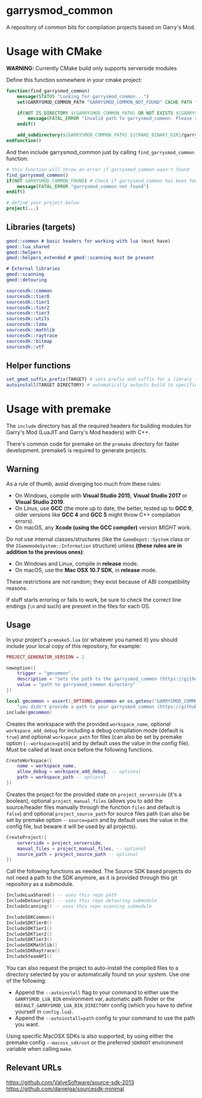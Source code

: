 # garrysmod\_common

A repository of common bits for compilation projects based on Garry's Mod.

# Usage with CMake
**WARNING:** Currently CMake build only supports serverside modules

Define this function somewhere in your cmake project:
```cmake
function(find_garrysmod_common)
    message(STATUS "Looking for garrysmod_common...")
    set(GARRYSMOD_COMMON_PATH "GARRYSMOD_COMMON_NOT_FOUND" CACHE PATH "Path to garrysmod_common (https://github.com/dankmolot/garrysmod_common/tree/master-cmake)")

    if(NOT IS_DIRECTORY ${GARRYSMOD_COMMON_PATH} OR NOT EXISTS ${GARRYSMOD_COMMON_PATH}/CMakeLists.txt OR ${GARRYSMOD_COMMON_PATH} STREQUAL ${CMAKE_CURRENT_LIST_DIR})
        message(FATAL_ERROR "Invalid path to garrysmod_common. Please set valid GARRYSMOD_COMMON_PATH")
    endif()

    add_subdirectory(${GARRYSMOD_COMMON_PATH} ${CMAKE_BINARY_DIR}/garrysmod_common SYSTEM)
endfunction()
```
And then include garrysmod_common just by calling `find_garrysmod_common` function:
```cmake
# this function will throw an error if garrysmod_common wasn't found
find_garrysmod_common()
if(NOT GARRYSMOD_COMMON_FOUND) # Check if garrysmod_common has been found
    message(FATAL_ERROR "garrysmod_common not found")
endif()

# define your project below
project(...)
```

## Libraries (targets)
```cmake
gmod::common # basic headers for working with lua (must have)
gmod::lua_shared
gmod::helpers
gmod::helpers_extended # gmod::scanning must be present

# External libraries
gmod::scanning
gmod::detouring

sourcesdk::common
sourcesdk::tier0
sourcesdk::tier1
sourcesdk::tier2
sourcesdk::tier3
sourcesdk::utils
sourcesdk::lzma
sourcesdk::mathlib
sourcesdk::raytrace
sourcesdk::bitmap
sourcesdk::vtf
```

## Helper functions
```cmake
set_gmod_suffix_prefix(TARGET) # sets prefix and suffix for a library (mylib.dll -> gmsv_mylib_win32.dll)
autoinstall(TARGET DIRECTORY) # automatically outputs build to specified directory for target
```

# Usage with premake

The `include` directory has all the required headers for building modules for Garry's Mod (LuaJIT and Garry's Mod headers) with C++.

There's common code for premake on the `premake` directory for faster development. premake5 is required to generate projects.

## Warning

As a rule of thumb, avoid diverging too much from these rules:

* On Windows, compile with **Visual Studio 2015**, **Visual Studio 2017** or **Visual Studio 2019**.
* On Linux, use **GCC** (the more up to date, the better, tested up to **GCC 9**, older versions like **GCC 4** and **GCC 5** might throw C++ compilation errors).
* On macOS, any **Xcode (using the GCC compiler)** version *MIGHT* work.

Do not use internal classes/structures (like the `GameDepot::System` class or the `IGamemodeSystem::Information` structure) unless **(these rules are in addition to the previous ones)**:

* On Windows and Linux, compile in **release** mode.
* On macOS, use the **Mac OSX 10.7 SDK**, in **release** mode.

These restrictions are not random; they exist because of ABI compatibility reasons.

If stuff starts erroring or fails to work, be sure to check the correct line endings (`\n` and such) are present in the files for each OS.

## Usage

In your project's `premake5.lua` (or whatever you named it) you should include your local copy of this repository, for example:

```lua
PROJECT_GENERATOR_VERSION = 2

newoption({
    trigger = "gmcommon",
    description = "Sets the path to the garrysmod_common (https://github.com/danielga/garrysmod_common) directory",
    value = "path to garrysmod_common directory"
})

local gmcommon = assert(_OPTIONS.gmcommon or os.getenv("GARRYSMOD_COMMON"),
	"you didn't provide a path to your garrysmod_common (https://github.com/danielga/garrysmod_common) directory")
include(gmcommon)
```

Creates the workspace with the provided `workspace_name`, optional `workspace_add_debug` for including a debug compilation mode (default is `true`) and optional `workspace_path` for files (can also be set by premake option (`--workspace=path`) and by default uses the value in the config file). Must be called at least once before the following functions.

```lua
CreateWorkspace({
    name = workspace_name,
    allow_debug = workspace_add_debug, -- optional
    path = workspace_path -- optional
})
```

Creates the project for the provided state on `project_serverside` (it's a boolean), optional `project_manual_files` (allows you to add the source/header files manually through the function `files` and default is `false`) and optional `project_source_path` for source files path (can also be set by premake option `--source=path` and by default uses the value in the config file, but beware it will be used by all projects).

```lua
CreateProject({
    serverside = project_serverside,
    manual_files = project_manual_files, -- optional
    source_path = project_source_path -- optional
})
```

Call the following functions as needed. The Source SDK based projects do not need a path to the SDK anymore, as it is provided through this git repository as a submodule.

```lua
IncludeLuaShared() -- uses this repo path
IncludeDetouring() -- uses this repo detouring submodule
IncludeScanning() -- uses this repo scanning submodule

IncludeSDKCommon()
IncludeSDKTier0()
IncludeSDKTier1()
IncludeSDKTier2()
IncludeSDKTier3()
IncludeSDKMathlib()
IncludeSDKRaytrace()
IncludeSteamAPI()
```

You can also request the project to auto-install the compiled files to a directory selected by you or automatically found on your system. Use one of the following:

* Append the `--autoinstall` flag to your command to either use the `GARRYSMOD_LUA_BIN` environment var, automatic path finder or the `DEFAULT_GARRYSMOD_LUA_BIN_DIRECTORY` config (which you have to define yourself in `config.lua`).
* Append the `--autoinstall=path` config to your command to use the path you want.

Using specific MacOSX SDKs is also supported, by using either the premake config `--macosx_sdkroot` or the preferred `SDKROOT` environment variable when calling `make`.

## Relevant URLs

<https://github.com/ValveSoftware/source-sdk-2013>  
<https://github.com/danielga/sourcesdk-minimal>
